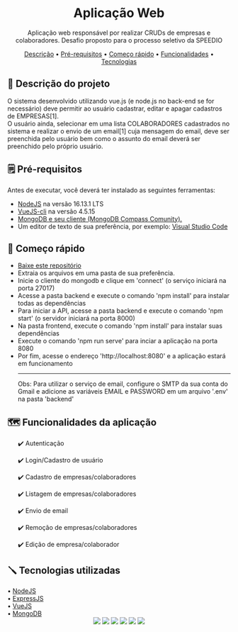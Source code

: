 <h1 align="center">Aplicação Web</h1>

<p align="center">Aplicação web responsável por realizar CRUDs de empresas e colaboradores. Desafio proposto para o processo seletivo da SPEEDIO</p>

<p align="center">
    <a href="#description">Descrição</a> •
    <a href="#prereq">Pré-requisitos</a> •
    <a href="#starter">Começo rápido</a> •
    <a href="#features">Funcionalidades</a> •
    <a href="#stack">Tecnologias</a>
</p>

<div id="description">
    <h2> 🎯 Descrição do projeto</h2>
    <p>O sistema desenvolvido utilizando vue.js (e node.js no back-end se for necessário) deve permitir ao usuário cadastrar, editar e apagar cadastros de EMPRESAS[1]. <br>
    O usuário ainda, selecionar em uma lista COLABORADORES cadastrados no sistema e realizar o envio de um email[1] cuja mensagem do email, deve ser preenchida pelo usuário bem como o assunto do email deverá ser preenchido pelo próprio usuário.</p>
</div>
<div id="prereq">
	<h2>🗒️ Pré-requisitos</h2>
	<p>Antes de executar, você deverá ter instalado as seguintes ferramentas:</p>
	<ul>
		<li><a href="https://nodejs.org/en/">NodeJS</a> na versão 16.13.1 LTS</li>
		<li><a href="https://cli.vuejs.org/">VueJS-cli</a> na versão 4.5.15</li>
   		<li><a href="https://www.mongodb.com/">MongoDB e seu cliente (MongoDB Compass Comunity).</a></li>
   		<li>Um editor de texto de sua preferência, por exemplo: <a href="https://code.visualstudio.com/">Visual Studio Code</a></li>
	</ul>
</div>
<div id="starter">
	<h2>📌 Começo rápido</h2>
	<ul>
		<li><a href="https://github.com/leocristian/Teste_Pratico_SPEEDIO/">Baixe este repositório</a></li>
		<li>Extraia os arquivos em uma pasta de sua preferência.</li>
		<li>Inicie o cliente do mongodb e clique em 'connect' (o serviço iniciará na porta 27017)</li>
		<li>Acesse a pasta backend e execute o comando 'npm install' para instalar todas as dependências</li>
		<li>Para iniciar a API, acesse a pasta backend e execute o comando 'npm start' (o servidor iniciará na porta 8000)</li>
		<li>Na pasta frontend, execute o comando 'npm install' para instalar suas dependências</li>
		<li>Execute o comando 'npm run serve' para inciar a aplicação na porta 8080</li></li> 
		<li>Por fim, acesse o endereço 'http://localhost:8080' e a aplicação estará em funcionamento</li>
		<hr>
		<p>Obs: Para utilizar o serviço de email, configure o SMTP da sua conta do Gmail e adicione as variáveis EMAIL e PASSWORD em um arquivo '.env' na pasta 'backend'</p>
	</ul>
</div>
<div id="features">
    <h2> 🗺️ Funcionalidades da aplicação</h2>
    <ul>
        <p> ✔️ Autenticação</p>
        <p> ✔️ Login/Cadastro de usuário</p>
        <p> ✔️ Cadastro de empresas/colaboradores</p>
        <p> ✔️ Listagem de empresas/colaboradores</p> 
        <p> ✔️ Envio de email</p>
	<p> ✔️ Remoção de empresas/colaboradores</p>
        <p> ✔️ Edição de empresa/colaborador</p>
    </ul>
</div>

<div id="stack">
    <h2> 🪛 Tecnologias utilizadas </h2>
   • <a href="https://nodejs.org/en/">NodeJS</a> <br>
   • <a href="https://expressjs.com/">ExpressJS</a> <br>
   • <a href="https://vuejs.org/">VueJS</a> <br>
   • <a href="https://www.mongodb.com/">MongoDB</a> <br>
</div>


<div id="badges" align="center">
    <img src="https://img.shields.io/github/license/leocristian/Teste_Pratico_SPEEDIO" />
    <img src="https://img.shields.io/static/v1?label=node&message=v16.13.1&color=green&style=flat"/>
    <img src="https://img.shields.io/static/v1?label=npm&message=v8.1.2&color=blue&style=flat"/>
    <img src="https://img.shields.io/static/v1?label=vue&message=v4.5.15&color=greenstyle=flat"/>
    <img src="https://img.shields.io/static/v1?label=mongo&message=v4.2.1&color=blue&style=flat"/>
    <img src="https://img.shields.io/static/v1?label=express&message=v4.17.1&color=blue&style=flat"/>

</div>
